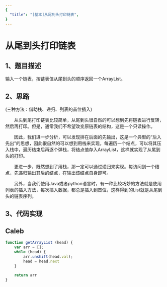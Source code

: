```yaml
---
{
  "title": "[基本]从尾到头打印链表",
}
---
```


# 从尾到头打印链表

## 1、题目描述
输入一个链表，按链表值从尾到头的顺序返回一个ArrayList。

## 2、思路
(三种方法：借助栈、递归、列表的首位插入)

  从头到尾打印链表比较简单，从尾到头很自然的可以想到先将链表进行反转，然后再打印。但是，通常我们不希望改变原链表的结构，这是一个只读操作。

  因此，我们进一步分析，可以发现排在后面的先输出，这是一个典型的“后入先出”的思想，因此很自然的可以想到用栈来实现，每遍历一个结点，可以将其压入栈中，遍历结束后再逐个弹栈，将结点值存入ArrayList，这样就实现了从尾到头的打印。

  更进一步，既然想到了用栈，那一定可以通过递归来实现。每访问到一个结点，先递归输出其后的结点，在输出该结点自身即可。

  另外，当我们使用Java或者python语言时，有一种比较巧妙的方法就是使用列表的插入方法，每次插入数据，都总是插入到首位，这样得到的List就是从尾到头的链表序列。

## 3、代码实现

## Caleb
``` js
function getArrayList (head) {
	var arr = [];
	while (head) {
		arr.unshift(head.val);
		head = head.next
	}

	return arr
}

```


